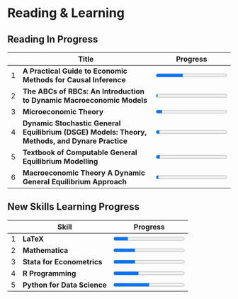 # Reading & Learning

## Reading In Progress
|   | Title                                                                                          | Progress                                |
|---|------------------------------------------------------------------------------------------------|-----------------------------------------|
| 1 | **A Practical Guide to Economic Methods for Causal Inference**                                 | <progress value=125 max=329></progress> |
| 2 | **The ABCs of RBCs: An Introduction to Dynamic Macroeconomic Models**                          | <progress value=10 max=442></progress>  |
| 3 | **Microeconomic Theory**                                                                       | <progress value=40 max=458></progress>  |
| 4 | **Dynamic Stochastic General Equilibrium (DSGE) Models: Theory, Methods, and Dynare Practice** | <progress value=25 max=550></progress>  |
| 5 | **Textbook of Computable General Equilibrium Modelling**                                       | <progress value=10 max=182></progress>  |
| 6 | **Macroeconomic Theory A Dynamic General Equilibrium Approach**                                | <progress value=20 max=617></progress>  |


## New Skills Learning  Progress
|   | Skill                       | Progress                               |
|---|-----------------------------|----------------------------------------|
| 1 | **LaTeX**                   | <progress value=20 max=100></progress> |
| 2 | **Mathematica**             | <progress value=30 max=100></progress> |
| 3 | **Stata for Econometrics**  | <progress value=30 max=100></progress> |
| 4 | **R Programming**           | <progress value=35 max=100></progress> |
| 5 | **Python for Data Science** | <progress value=50 max=100></progress> |